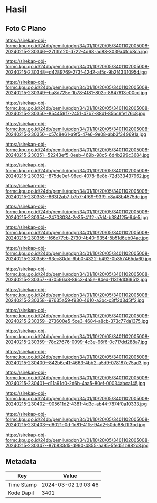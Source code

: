 # Hasil

## Foto C Plano

https://sirekap-obj-formc.kpu.go.id/24db/pemilu/pdpr/34/01/10/20/05/3401102005008-20240215-230346--27f3b120-d722-4d68-ad88-3039a4fcb8ca.jpg

https://sirekap-obj-formc.kpu.go.id/24db/pemilu/pdpr/34/01/10/20/05/3401102005008-20240215-230348--d4289769-273f-42d2-af5c-9b2f4331095d.jpg

https://sirekap-obj-formc.kpu.go.id/24db/pemilu/pdpr/34/01/10/20/05/3401102005008-20240215-230349--ba8d725e-1b78-4f81-802c-8847613e00cd.jpg

https://sirekap-obj-formc.kpu.go.id/24db/pemilu/pdpr/34/01/10/20/05/3401102005008-20240215-230350--854459f7-2451-47b7-88d1-85bc6fe176c8.jpg

https://sirekap-obj-formc.kpu.go.id/24db/pemilu/pdpr/34/01/10/20/05/3401102005008-20240215-230350--c57c8e61-a9f5-47e6-9e08-abb3f349691a.jpg

https://sirekap-obj-formc.kpu.go.id/24db/pemilu/pdpr/34/01/10/20/05/3401102005008-20240215-230351--52243ef5-0eeb-469b-98c5-6d4b299c3684.jpg

https://sirekap-obj-formc.kpu.go.id/24db/pemilu/pdpr/34/01/10/20/05/3401102005008-20240215-230352--875de0ef-98ed-4078-8e8b-72d333437962.jpg

https://sirekap-obj-formc.kpu.go.id/24db/pemilu/pdpr/34/01/10/20/05/3401102005008-20240215-230353--663f2ab7-b7b7-4f69-93f9-c8a48b4575dc.jpg

https://sirekap-obj-formc.kpu.go.id/24db/pemilu/pdpr/34/01/10/20/05/3401102005008-20240215-230354--24708084-2e35-41f2-a7d4-b384125e64e5.jpg

https://sirekap-obj-formc.kpu.go.id/24db/pemilu/pdpr/34/01/10/20/05/3401102005008-20240215-230355--f66e77cb-2730-4b40-9354-5b51d6eb04ac.jpg

https://sirekap-obj-formc.kpu.go.id/24db/pemilu/pdpr/34/01/10/20/05/3401102005008-20240215-230356--93ec80dd-6bb0-4322-b492-0b357465da60.jpg

https://sirekap-obj-formc.kpu.go.id/24db/pemilu/pdpr/34/01/10/20/05/3401102005008-20240215-230357--670596a8-86c3-4a5e-84ed-11319d069512.jpg

https://sirekap-obj-formc.kpu.go.id/24db/pemilu/pdpr/34/01/10/20/05/3401102005008-20240215-230358--97635a59-f930-4610-a3bc-c3ff2d3d5ff2.jpg

https://sirekap-obj-formc.kpu.go.id/24db/pemilu/pdpr/34/01/10/20/05/3401102005008-20240215-230359--273600e5-5ce3-4684-a8cb-373c77da1375.jpg

https://sirekap-obj-formc.kpu.go.id/24db/pemilu/pdpr/34/01/10/20/05/3401102005008-20240215-230359--78c27676-0099-4c3e-96f6-0c717dd288a7.jpg

https://sirekap-obj-formc.kpu.go.id/24db/pemilu/pdpr/34/01/10/20/05/3401102005008-20240215-230400--842b6e41-4663-4bb2-a5d9-078187e75ad3.jpg

https://sirekap-obj-formc.kpu.go.id/24db/pemilu/pdpr/34/01/10/20/05/3401102005008-20240215-230401--d11a91d0-2d6b-4aa5-80ef-00034abca145.jpg

https://sirekap-obj-formc.kpu.go.id/24db/pemilu/pdpr/34/01/10/20/05/3401102005008-20240215-230402--905611d2-4381-4d3c-ab44-7874f0a10333.jpg

https://sirekap-obj-formc.kpu.go.id/24db/pemilu/pdpr/34/01/10/20/05/3401102005008-20240215-230403--d6021e0d-1d81-41f5-94d2-50dc88d1f3bd.jpg

https://sirekap-obj-formc.kpu.go.id/24db/pemilu/pdpr/34/01/10/20/05/3401102005008-20240215-230347--87b833d5-d990-4855-aa95-5fed51b982c8.jpg


## Metadata

| Key        | Value               |
| ---------- | ------------------- |
| Time Stamp | 2024-03-02 19:03:46 |
| Kode Dapil | 3401                |



